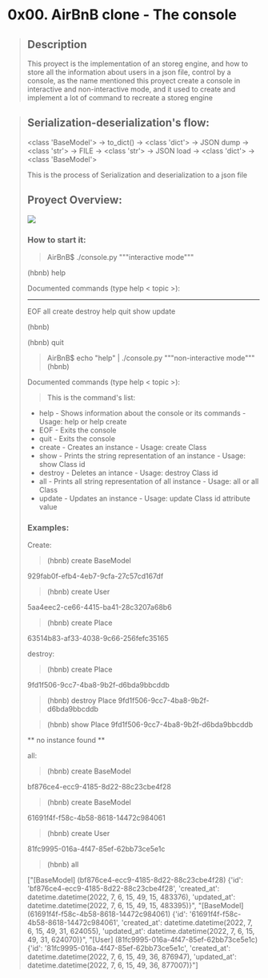 <h1 dir="auto"><span>0x00. AirBnB clone - The console</span></h1>
<blockquote>
<h2> Description </h2>
<p dir="auto">This proyect is the implementation of an storeg engine, and how to store all the information about users in a json file, control by a console, as the name mentioned this proyect create a console in interactive and non-interactive mode, and it used to create and implement a lot of command to recreate a storeg engine </p>
</blockquote>
<blockquote>
</ul>
<h2>Serialization-deserialization's flow:</h2>
<p dir="auto">&lt;class 'BaseModel'&gt; -&gt; to_dict() -&gt; &lt;class 'dict'&gt; -&gt; JSON dump -&gt; &lt;class 'str'&gt; -&gt; FILE -&gt; &lt;class 'str'&gt; -&gt; JSON load -&gt; &lt;class 'dict'&gt; -&gt; &lt;class 'BaseModel'&gt;</p>
<p> This is the process of Serialization and deserialization to a json file </p>
<h2> Proyect Overview:</h2>
<img src="https://s3.amazonaws.com/intranet-projects-files/concepts/74/hbnb_step1.png">
<h3 dir="auto">How to start it:</h3>
<blockquote>
<p dir="auto"><span>AirBnB$ ./console.py</span>&nbsp;"""interactive mode"""</p>
</blockquote>
<p dir="auto">(hbnb) help</p>
<p dir="auto">Documented commands (type help &lt; topic &gt;):</p>
<hr />
<p dir="auto">EOF all create destroy help quit show update</p>
<p dir="auto">(hbnb)</p>
<p dir="auto">(hbnb) quit</p>
<blockquote>
<p dir="auto"><span>AirBnB$ echo "help" | ./console.py</span>&nbsp;"""non-interactive mode""" (hbnb)</p>
</blockquote>
<p dir="auto">Documented commands (type help &lt; topic &gt;):</p>
<blockquote>
<p dir="auto">This is the command's list:</p>
</blockquote>
<ul dir="auto">
<li><span>help</span>&nbsp;- Shows information about the console or its commands - Usage: help or help create</li>
<li><span>EOF</span>&nbsp;- Exits the console</li>
<li><span>quit</span>&nbsp;- Exits the console</li>
<li><span>create</span>&nbsp;- Creates an instance - Usage: create Class</li>
<li><span>show</span>&nbsp;- Prints the string representation of an instance - Usage: show Class id</li>
<li><span>destroy</span>&nbsp;- Deletes an intance - Usage: destroy Class id</li>
<li><span>all</span>&nbsp;- Prints all string representation of all instance - Usage: all or all Class</li>
<li><span>update</span>&nbsp;- Updates an instance - Usage: update Class id attribute value</li>
</ul>
<h3>Examples:</h3>
<p dir="auto"><span>Create:</span></p>
<blockquote>
<p dir="auto">(hbnb) create BaseModel</p>
</blockquote>
<p dir="auto">929fab0f-efb4-4eb7-9cfa-27c57cd167df</p>
<blockquote>
<p dir="auto">(hbnb) create User</p>
</blockquote>
<p dir="auto">5aa4eec2-ce66-4415-ba41-28c3207a68b6</p>
<blockquote>
<p dir="auto">(hbnb) create Place</p>
</blockquote>
<p dir="auto">63514b83-af33-4038-9c66-256fefc35165</p>
<p dir="auto"><span>destroy:</span></p>
<blockquote>
<p dir="auto">(hbnb) create Place</p>
</blockquote>
<p dir="auto">9fd1f506-9cc7-4ba8-9b2f-d6bda9bbcddb</p>
<blockquote>
<p dir="auto">(hbnb) destroy Place 9fd1f506-9cc7-4ba8-9b2f-d6bda9bbcddb</p>
</blockquote>
<blockquote>
<p dir="auto">(hbnb) show Place 9fd1f506-9cc7-4ba8-9b2f-d6bda9bbcddb</p>
</blockquote>
<p dir="auto">** no instance found **</p>
<p dir="auto"><span>all:</span></p>
<blockquote>
<p dir="auto">(hbnb) create BaseModel</p>
</blockquote>
<p dir="auto">bf876ce4-ecc9-4185-8d22-88c23cbe4f28</p>
<blockquote>
<p dir="auto">(hbnb) create BaseModel</p>
</blockquote>
<p dir="auto">61691f4f-f58c-4b58-8618-14472c984061</p>
<blockquote>
<p dir="auto">(hbnb) create User</p>
</blockquote>
<p dir="auto">81fc9995-016a-4f47-85ef-62bb73ce5e1c</p>
<blockquote>
<p dir="auto">(hbnb) all</p>
</blockquote>
<p dir="auto">["[BaseModel] (bf876ce4-ecc9-4185-8d22-88c23cbe4f28) {'id': 'bf876ce4-ecc9-4185-8d22-88c23cbe4f28', 'created_at': datetime.datetime(2022, 7, 6, 15, 49, 15, 483376), 'updated_at': datetime.datetime(2022, 7, 6, 15, 49, 15, 483395)}", "[BaseModel] (61691f4f-f58c-4b58-8618-14472c984061) {'id': '61691f4f-f58c-4b58-8618-14472c984061', 'created_at': datetime.datetime(2022, 7, 6, 15, 49, 31, 624055), 'updated_at': datetime.datetime(2022, 7, 6, 15, 49, 31, 624070)}", "[User] (81fc9995-016a-4f47-85ef-62bb73ce5e1c) {'id': '81fc9995-016a-4f47-85ef-62bb73ce5e1c', 'created_at': datetime.datetime(2022, 7, 6, 15, 49, 36, 876947), 'updated_at': datetime.datetime(2022, 7, 6, 15, 49, 36, 877007)}"]</p>

